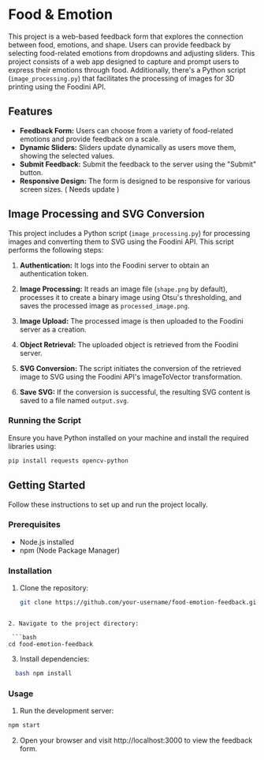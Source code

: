 # Food & Emotion 
This project is a web-based feedback form that explores the connection between food, emotions, and shape. 
Users can provide feedback by selecting food-related emotions from dropdowns and adjusting sliders.
This project consists of a web app designed to capture and prompt users to express their emotions through food. Additionally, there's a Python script (`image_processing.py`) that facilitates the processing of images for 3D printing using the Foodini API.
## Features
- **Feedback Form:** Users can choose from a variety of food-related emotions and provide feedback on a scale.
- **Dynamic Sliders:** Sliders update dynamically as users move them, showing the selected values.
- **Submit Feedback:** Submit the feedback to the server using the "Submit" button.
- **Responsive Design:** The form is designed to be responsive for various screen sizes. ( Needs update )

## Image Processing and SVG Conversion

This project includes a Python script (`image_processing.py`) for processing images and converting them to SVG using the Foodini API. This script performs the following steps:

1. **Authentication:** It logs into the Foodini server to obtain an authentication token.

2. **Image Processing:** It reads an image file (`shape.png` by default), processes it to create a binary image using Otsu's thresholding, and saves the processed image as `processed_image.png`.

3. **Image Upload:** The processed image is then uploaded to the Foodini server as a creation.

4. **Object Retrieval:** The uploaded object is retrieved from the Foodini server.

5. **SVG Conversion:** The script initiates the conversion of the retrieved image to SVG using the Foodini API's imageToVector transformation.

6. **Save SVG:** If the conversion is successful, the resulting SVG content is saved to a file named `output.svg`.

### Running the Script

Ensure you have Python installed on your machine and install the required libraries using:

```bash
pip install requests opencv-python
```

## Getting Started

Follow these instructions to set up and run the project locally.

### Prerequisites

- Node.js installed
- npm (Node Package Manager)

### Installation

1. Clone the repository:

   ```bash
   git clone https://github.com/your-username/food-emotion-feedback.git
```
   
2. Navigate to the project directory:

 ```bash
cd food-emotion-feedback
```

3. Install dependencies:

 ```bash
   bash npm install
```

### Usage

1. Run the development server:

```bash
npm start
```
2. Open your browser and visit http://localhost:3000 to view the feedback form.


